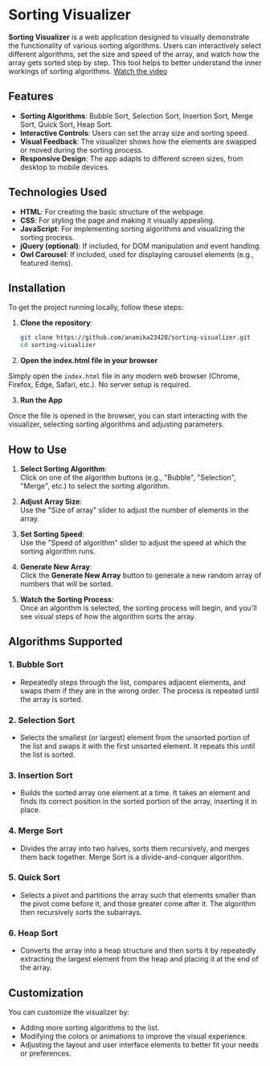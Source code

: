 # Sorting Visualizer

**Sorting Visualizer** is a web application designed to visually demonstrate the functionality of various sorting algorithms. Users can interactively select different algorithms, set the size and speed of the array, and watch how the array gets sorted step by step. This tool helps to better understand the inner workings of sorting algorithms.
[Watch the video](https://example.com/video.mp4)

## Features

- **Sorting Algorithms**: Bubble Sort, Selection Sort, Insertion Sort, Merge Sort, Quick Sort, Heap Sort.
- **Interactive Controls**: Users can set the array size and sorting speed.
- **Visual Feedback**: The visualizer shows how the elements are swapped or moved during the sorting process.
- **Responsive Design**: The app adapts to different screen sizes, from desktop to mobile devices.

## Technologies Used

- **HTML**: For creating the basic structure of the webpage.
- **CSS**: For styling the page and making it visually appealing.
- **JavaScript**: For implementing sorting algorithms and visualizing the sorting process.
- **jQuery (optional)**: If included, for DOM manipulation and event handling.
- **Owl Carousel**: If included, used for displaying carousel elements (e.g., featured items).

## Installation

To get the project running locally, follow these steps:

1. **Clone the repository**:

   ```bash
   git clone https://github.com/anamika23428/sorting-visualizer.git
   cd sorting-visualizer
   ```

2. **Open the index.html file in your browser**

 Simply open the `index.html` file in any modern web browser (Chrome, Firefox, Edge, Safari, etc.). No server setup is required.

3. **Run the App**

 Once the file is opened in the browser, you can start interacting with the visualizer, selecting sorting algorithms and adjusting parameters.

## How to Use

1. **Select Sorting Algorithm**:  
   Click on one of the algorithm buttons (e.g., "Bubble", "Selection", "Merge", etc.) to select the sorting algorithm.

2. **Adjust Array Size**:  
   Use the "Size of array" slider to adjust the number of elements in the array.

3. **Set Sorting Speed**:  
   Use the "Speed of algorithm" slider to adjust the speed at which the sorting algorithm runs.

4. **Generate New Array**:  
   Click the **Generate New Array** button to generate a new random array of numbers that will be sorted.

5. **Watch the Sorting Process**:  
   Once an algorithm is selected, the sorting process will begin, and you'll see visual steps of how the algorithm sorts the array.

## Algorithms Supported

### 1. **Bubble Sort**
- Repeatedly steps through the list, compares adjacent elements, and swaps them if they are in the wrong order. The process is repeated until the array is sorted.

### 2. **Selection Sort**
- Selects the smallest (or largest) element from the unsorted portion of the list and swaps it with the first unsorted element. It repeats this until the list is sorted.

### 3. **Insertion Sort**
- Builds the sorted array one element at a time. It takes an element and finds its correct position in the sorted portion of the array, inserting it in place.

### 4. **Merge Sort**
- Divides the array into two halves, sorts them recursively, and merges them back together. Merge Sort is a divide-and-conquer algorithm.

### 5. **Quick Sort**
- Selects a pivot and partitions the array such that elements smaller than the pivot come before it, and those greater come after it. The algorithm then recursively sorts the subarrays.

### 6. **Heap Sort**
- Converts the array into a heap structure and then sorts it by repeatedly extracting the largest element from the heap and placing it at the end of the array.

## Customization

You can customize the visualizer by:

- Adding more sorting algorithms to the list.
- Modifying the colors or animations to improve the visual experience.
- Adjusting the layout and user interface elements to better fit your needs or preferences.
